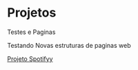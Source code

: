 # Projetos
 Testes e Paginas

 Testando Novas estruturas de paginas web

<a href="https://luix3005.github.io/Projetos/Spotify/Spotify.html">Projeto Spotifyy</a>